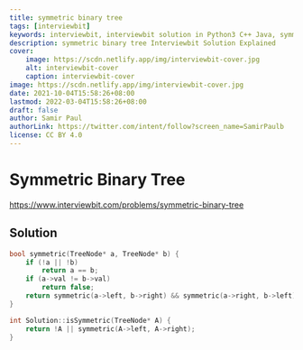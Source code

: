 ```yaml
---
title: symmetric binary tree
tags: [interviewbit]
keywords: interviewbit, interviewbit solution in Python3 C++ Java, symmetric binary tree solution
description: symmetric binary tree Interviewbit Solution Explained
cover:
    image: https://scdn.netlify.app/img/interviewbit-cover.jpg
    alt: interviewbit-cover
    caption: interviewbit-cover
image: https://scdn.netlify.app/img/interviewbit-cover.jpg
date: 2021-10-04T15:58:26+08:00
lastmod: 2022-03-04T15:58:26+08:00
draft: false
author: Samir Paul
authorLink: https://twitter.com/intent/follow?screen_name=SamirPaulb
license: CC BY 4.0
---
```


# Symmetric Binary Tree

https://www.interviewbit.com/problems/symmetric-binary-tree


## Solution

```cpp
bool symmetric(TreeNode* a, TreeNode* b) {
    if (!a || !b)
        return a == b;
    if (a->val != b->val)
        return false;
    return symmetric(a->left, b->right) && symmetric(a->right, b->left);
}

int Solution::isSymmetric(TreeNode* A) {
    return !A || symmetric(A->left, A->right);
}

```
